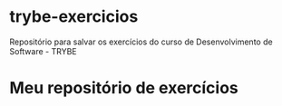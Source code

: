 # trybe-exercicios
Repositório para salvar os exercícios do curso de Desenvolvimento de Software - TRYBE
# Meu repositório de exercícios